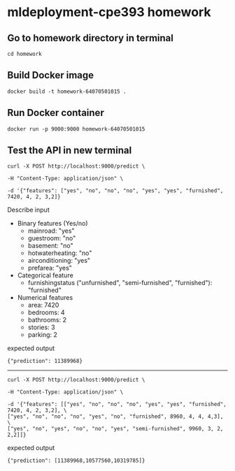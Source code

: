 
# mldeployment-cpe393 homework

  

## Go to homework directory in terminal
```
cd homework
```
## Build Docker image
```
docker build -t homework-64070501015 .
```

## Run Docker container
```
docker run -p 9000:9000 homework-64070501015
```
## Test the API in new terminal

  ```
curl -X POST http://localhost:9000/predict \

-H "Content-Type: application/json" \

-d '{"features": ["yes", "no", "no", "no", "yes", "yes", "furnished", 7420, 4, 2, 3,2]}
```
Describe input
- Binary features (Yes/no)
   - mainroad: "yes"
   - guestroom: "no"
  -  basement: "no"
  - hotwaterheating: "no"
  - airconditioning: "yes"
  - prefarea: "yes"
- Categorical feature
  - furnishingstatus ("unfurnished", "semi-furnished", "furnished"): "furnished" 
 - Numerical features
   - area: 7420
   - bedrooms: 4
   - bathrooms: 2
   - stories: 3
   - parking: 2

expected output
 ```
{"prediction": 11389968}
```
---
  ```
curl -X POST http://localhost:9000/predict \

-H "Content-Type: application/json" \

-d '{"features": [["yes", "no", "no", "no", "yes", "yes", "furnished", 7420, 4, 2, 3,2], \
["yes", "no", "no", "no", "yes", "no", "furnished", 8960, 4, 4, 4,3], \
["yes", "no", "yes", "no", "no", "yes", "semi-furnished", 9960, 3, 2, 2,2]]}
```
expected output
 ```
{"prediction": [11389968,10577560,10319785]}
```


